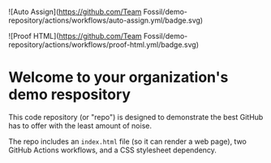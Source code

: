 ![Auto Assign](https://github.com/Team Fossil/demo-repository/actions/workflows/auto-assign.yml/badge.svg)

![Proof HTML](https://github.com/Team Fossil/demo-repository/actions/workflows/proof-html.yml/badge.svg)

# Welcome to your organization's demo respository
This code repository (or "repo") is designed to demonstrate the best GitHub has to offer with the least amount of noise.

The repo includes an `index.html` file (so it can render a web page), two GitHub Actions workflows, and a CSS stylesheet dependency.
